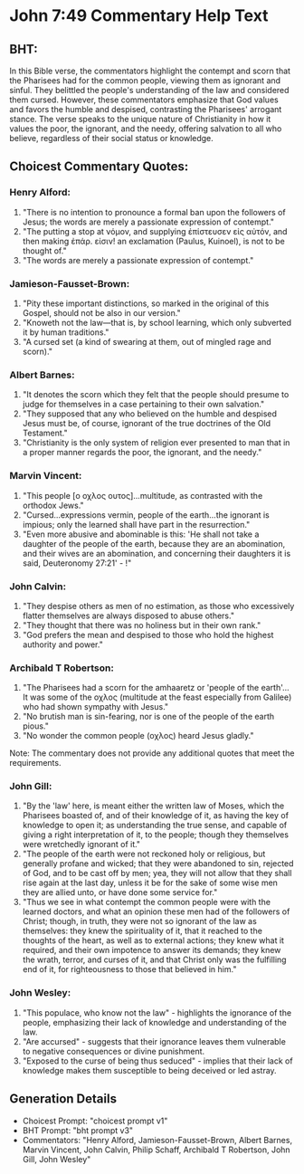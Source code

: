 # John 7:49 Commentary Help Text

## BHT:
In this Bible verse, the commentators highlight the contempt and scorn that the Pharisees had for the common people, viewing them as ignorant and sinful. They belittled the people's understanding of the law and considered them cursed. However, these commentators emphasize that God values and favors the humble and despised, contrasting the Pharisees' arrogant stance. The verse speaks to the unique nature of Christianity in how it values the poor, the ignorant, and the needy, offering salvation to all who believe, regardless of their social status or knowledge.

## Choicest Commentary Quotes:
### Henry Alford:
1. "There is no intention to pronounce a formal ban upon the followers of Jesus; the words are merely a passionate expression of contempt."
2. "The putting a stop at νόμον, and supplying ἐπίστευσεν εἰς αὐτόν, and then making ἐπάρ. εἰσιν! an exclamation (Paulus, Kuinoel), is not to be thought of."
3. "The words are merely a passionate expression of contempt."

### Jamieson-Fausset-Brown:
1. "Pity these important distinctions, so marked in the original of this Gospel, should not be also in our version."
2. "Knoweth not the law—that is, by school learning, which only subverted it by human traditions."
3. "A cursed set (a kind of swearing at them, out of mingled rage and scorn)."

### Albert Barnes:
1. "It denotes the scorn which they felt that the people should presume to judge for themselves in a case pertaining to their own salvation."
2. "They supposed that any who believed on the humble and despised Jesus must be, of course, ignorant of the true doctrines of the Old Testament."
3. "Christianity is the only system of religion ever presented to man that in a proper manner regards the poor, the ignorant, and the needy."

### Marvin Vincent:
1. "This people [ο οχλος ουτος]...multitude, as contrasted with the orthodox Jews." 
2. "Cursed...expressions vermin, people of the earth...the ignorant is impious; only the learned shall have part in the resurrection."
3. "Even more abusive and abominable is this: 'He shall not take a daughter of the people of the earth, because they are an abomination, and their wives are an abomination, and concerning their daughters it is said, Deuteronomy 27:21' - !"

### John Calvin:
1. "They despise others as men of no estimation, as those who excessively flatter themselves are always disposed to abuse others."
2. "They thought that there was no holiness but in their own rank."
3. "God prefers the mean and despised to those who hold the highest authority and power."

### Archibald T Robertson:
1. "The Pharisees had a scorn for the amhaaretz or 'people of the earth'... It was some of the οχλος (multitude at the feast especially from Galilee) who had shown sympathy with Jesus."
2. "No brutish man is sin-fearing, nor is one of the people of the earth pious."
3. "No wonder the common people (οχλος) heard Jesus gladly."

Note: The commentary does not provide any additional quotes that meet the requirements.

### John Gill:
1. "By the 'law' here, is meant either the written law of Moses, which the Pharisees boasted of, and of their knowledge of it, as having the key of knowledge to open it; as understanding the true sense, and capable of giving a right interpretation of it, to the people; though they themselves were wretchedly ignorant of it."
2. "The people of the earth were not reckoned holy or religious, but generally profane and wicked; that they were abandoned to sin, rejected of God, and to be cast off by men; yea, they will not allow that they shall rise again at the last day, unless it be for the sake of some wise men they are allied unto, or have done some service for."
3. "Thus we see in what contempt the common people were with the learned doctors, and what an opinion these men had of the followers of Christ; though, in truth, they were not so ignorant of the law as themselves: they knew the spirituality of it, that it reached to the thoughts of the heart, as well as to external actions; they knew what it required, and their own impotence to answer its demands; they knew the wrath, terror, and curses of it, and that Christ only was the fulfilling end of it, for righteousness to those that believed in him."

### John Wesley:
1. "This populace, who know not the law" - highlights the ignorance of the people, emphasizing their lack of knowledge and understanding of the law.
2. "Are accursed" - suggests that their ignorance leaves them vulnerable to negative consequences or divine punishment.
3. "Exposed to the curse of being thus seduced" - implies that their lack of knowledge makes them susceptible to being deceived or led astray.


## Generation Details
- Choicest Prompt: "choicest prompt v1"
- BHT Prompt: "bht prompt v3"
- Commentators: "Henry Alford, Jamieson-Fausset-Brown, Albert Barnes, Marvin Vincent, John Calvin, Philip Schaff, Archibald T Robertson, John Gill, John Wesley"
